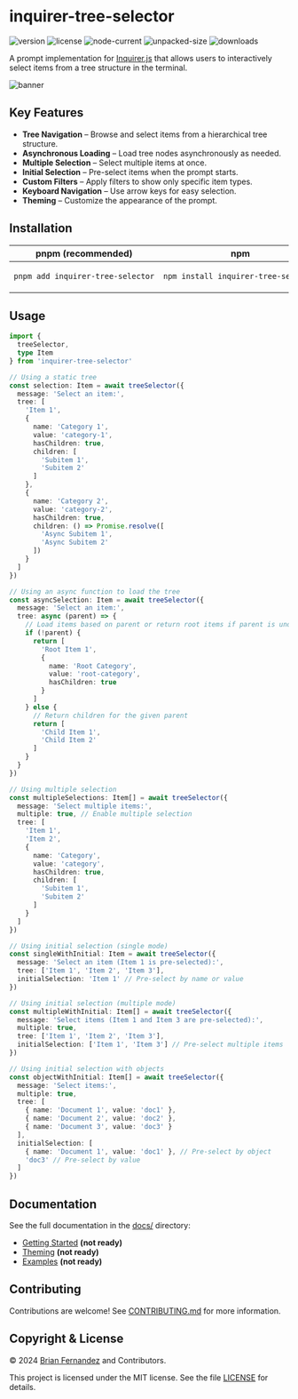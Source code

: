 # inquirer-tree-selector

![version](https://img.shields.io/npm/v/inquirer-tree-selector?label=latest)
![license](https://img.shields.io/npm/l/inquirer-tree-selector)
![node-current](https://img.shields.io/node/v/inquirer-tree-selector?color=darkgreen)
![unpacked-size](https://img.shields.io/npm/unpacked-size/inquirer-tree-selector)
![downloads](https://img.shields.io/npm/dt/inquirer-tree-selector)

A prompt implementation for [Inquirer.js](https://github.com/SBoudrias/Inquirer.js) that allows users to interactively
select items from a tree structure in the terminal.

![banner](docs/banner.png)

## Key Features

- **Tree Navigation** – Browse and select items from a hierarchical tree structure.
- **Asynchronous Loading** – Load tree nodes asynchronously as needed.
- **Multiple Selection** – Select multiple items at once.
- **Initial Selection** – Pre-select items when the prompt starts.
- **Custom Filters** – Apply filters to show only specific item types.
- **Keyboard Navigation** – Use arrow keys for easy selection.
- **Theming** – Customize the appearance of the prompt.

## Installation

<table>
  <thead>
    <tr>
      <th>pnpm (recommended)</th>
      <th>npm</th>
    </tr>
  </thead>
  <tbody>
  <tr>
  <td>

```sh
pnpm add inquirer-tree-selector
```

  </td>
  <td>

```sh
npm install inquirer-tree-selector
```

  </td>
  </tr>
  </tbody>
</table>

## Usage

```ts
import {
  treeSelector,
  type Item
} from 'inquirer-tree-selector'

// Using a static tree
const selection: Item = await treeSelector({
  message: 'Select an item:',
  tree: [
    'Item 1',
    {
      name: 'Category 1',
      value: 'category-1',
      hasChildren: true,
      children: [
        'Subitem 1',
        'Subitem 2'
      ]
    },
    {
      name: 'Category 2',
      value: 'category-2',
      hasChildren: true,
      children: () => Promise.resolve([
        'Async Subitem 1',
        'Async Subitem 2'
      ])
    }
  ]
})

// Using an async function to load the tree
const asyncSelection: Item = await treeSelector({
  message: 'Select an item:',
  tree: async (parent) => {
    // Load items based on parent or return root items if parent is undefined
    if (!parent) {
      return [
        'Root Item 1',
        {
          name: 'Root Category',
          value: 'root-category',
          hasChildren: true
        }
      ]
    } else {
      // Return children for the given parent
      return [
        'Child Item 1',
        'Child Item 2'
      ]
    }
  }
})

// Using multiple selection
const multipleSelections: Item[] = await treeSelector({
  message: 'Select multiple items:',
  multiple: true, // Enable multiple selection
  tree: [
    'Item 1',
    'Item 2',
    {
      name: 'Category',
      value: 'category',
      hasChildren: true,
      children: [
        'Subitem 1',
        'Subitem 2'
      ]
    }
  ]
})

// Using initial selection (single mode)
const singleWithInitial: Item = await treeSelector({
  message: 'Select an item (Item 1 is pre-selected):',
  tree: ['Item 1', 'Item 2', 'Item 3'],
  initialSelection: 'Item 1' // Pre-select by name or value
})

// Using initial selection (multiple mode)
const multipleWithInitial: Item[] = await treeSelector({
  message: 'Select items (Item 1 and Item 3 are pre-selected):',
  multiple: true,
  tree: ['Item 1', 'Item 2', 'Item 3'],
  initialSelection: ['Item 1', 'Item 3'] // Pre-select multiple items
})

// Using initial selection with objects
const objectWithInitial: Item[] = await treeSelector({
  message: 'Select items:',
  multiple: true,
  tree: [
    { name: 'Document 1', value: 'doc1' },
    { name: 'Document 2', value: 'doc2' },
    { name: 'Document 3', value: 'doc3' }
  ],
  initialSelection: [
    { name: 'Document 1', value: 'doc1' }, // Pre-select by object
    'doc3' // Pre-select by value
  ]
})
```

## Documentation

See the full documentation in the [docs/](docs/) directory:

- [Getting Started](docs/getting-started.md) **(not ready)**
- [Theming](docs/theming.md) **(not ready)**
- [Examples](docs/examples.md) **(not ready)**

## Contributing

Contributions are welcome! See [CONTRIBUTING.md](CONTRIBUTING.md) for more information.

## Copyright & License

© 2024 [Brian Fernandez](https://github.com/br14n-sol) and Contributors.

This project is licensed under the MIT license. See the file [LICENSE](LICENSE) for details.
